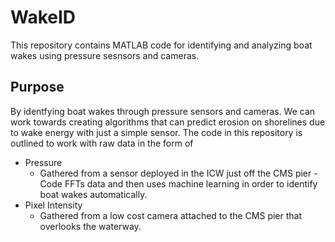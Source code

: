 # WakeID
This repository contains MATLAB code for identifying and analyzing boat wakes using pressure sesnsors and cameras.
## Purpose
By identfying boat wakes through pressure sensors and cameras. We can work towards creating algorithms that can predict erosion on shorelines due to wake energy with just a simple sensor.
The code in this repository is outlined to work with raw data in the form of
 - Pressure 
   - Gathered from a sensor deployed in the ICW just off the CMS pier
     -Code FFTs data and then uses machine learning in order to identify boat wakes automatically. 
 - Pixel Intensity 
   - Gathered from a low cost camera attached to the CMS pier that overlooks the waterway. 
